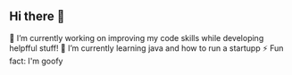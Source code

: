 ## Hi there 👋
🔭 I’m currently working on improving my code skills while developing helpfful stuff!
🌱 I’m currently learning java and how to run a startupp
⚡ Fun fact: I'm goofy
<!--
**jrza/jrza** is a ✨ _special_ ✨ repository because its `README.md` (this file) appears on your GitHub profile.

Here are some ideas to get you started:

- 🔭 I’m currently working on ...
- 🌱 I’m currently learning ...
- 👯 I’m looking to collaborate on ...
- 🤔 I’m looking for help with ...
- 💬 Ask me about ...
- 📫 How to reach me: ...
- 😄 Pronouns: ...
- ⚡ Fun fact: ...
-->
